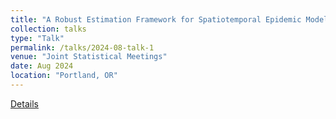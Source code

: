 ```yaml
---
title: "A Robust Estimation Framework for Spatiotemporal Epidemic Models."
collection: talks
type: "Talk"
permalink: /talks/2024-08-talk-1
venue: "Joint Statistical Meetings"
date: Aug 2024
location: "Portland, OR"
---
```

[Details](https://ww2.amstat.org/meetings/jsm/2024/)
